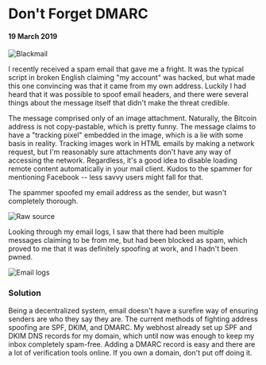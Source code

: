 # Don't Forget DMARC
#### 19 March 2019

![Blackmail](/images/blackmail.jpg)

I recently received a spam email that gave me a fright. It was the typical script in broken English claiming "my account" was hacked, but what made this one convincing was that it came from my own address. Luckily I had heard that it was possible to spoof email headers, and there were several things about the message itself that didn't make the threat credible.

The message comprised only of an image attachment. Naturally, the Bitcoin address is not copy-pastable, which is pretty funny. The message claims to have a "tracking pixel" embedded in the image, which is a lie with some basis in reality. Tracking images work in HTML emails by making a network request, but I'm reasonably sure attachments don't have any way of accessing the network. Regardless, it's a good idea to disable loading remote content automatically in your mail client. Kudos to the spammer for mentioning Facebook -- less savvy users might fall for that.

The spammer spoofed my email address as the sender, but wasn't completely thorough.

![Raw source](/images/blackmail_raw_source.png)

Looking through my email logs, I saw that there had been multiple messages claiming to be from me, but had been blocked as spam, which proved to me that it was definitely spoofing at work, and I hadn't been pwned.

![Email logs](/images/blackmail_email_logs.png)

### Solution

Being a decentralized system, email doesn't have a surefire way of ensuring senders are who they say they are. The current methods of fighting address spoofing are SPF, DKIM, and DMARC. My webhost already set up SPF and DKIM DNS records for my domain, which until now was enough to keep my inbox completely spam-free. Adding a DMARC record is easy and there are a lot of verification tools online. If you own a domain, don't put off doing it.